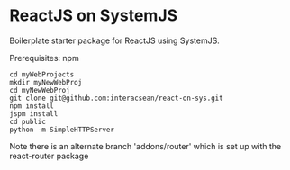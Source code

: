 # ReactJS on SystemJS

Boilerplate starter package for ReactJS using SystemJS.

Prerequisites: npm

```
cd myWebProjects
mkdir myNewWebProj
cd myNewWebProj
git clone git@github.com:interacsean/react-on-sys.git
npm install
jspm install
cd public
python -m SimpleHTTPServer
```

Note there is an alternate branch 'addons/router' which is set up with the react-router package
